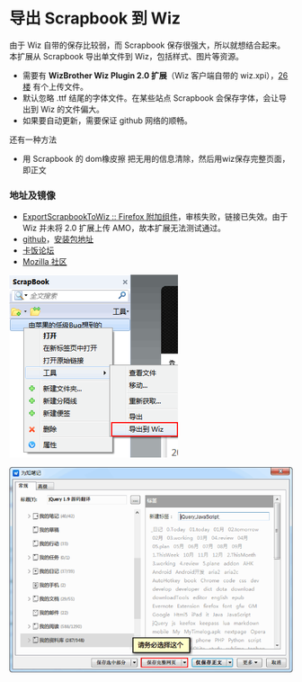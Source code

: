 导出 Scrapbook 到 Wiz
=====================

由于 Wiz 自带的保存比较弱，而 Scrapbook 保存很强大，所以就想结合起来。本扩展从 Scrapbook 导出单文件到 Wiz，包括样式、图片等资源。

 - 需要有 **WizBrother Wiz Plugin 2.0 扩展**（Wiz 客户端自带的 wiz.xpi），[26 楼](http://bbs.kafan.cn/forum.php?mod=redirect&goto=findpost&ptid=1756913&pid=32096428) 有个上传文件。
 - 默认忽略 .ttf 结尾的字体文件。在某些站点 Scrapbook 会保存字体，会让导出到 Wiz 的文件偏大。
 - 如果要自动更新，需要保证 github 网络的顺畅。

还有一种方法

 - 用 Scrapbook 的 dom橡皮擦 把无用的信息清除，然后用wiz保存完整页面，即正文

### 地址及镜像

 - [ExportScrapbookToWiz :: Firefox 附加组件](https://addons.mozilla.org/zh-cn/firefox/addon/exportscrapbooktowiz/)，审核失败，链接已失效。由于 Wiz 并未将 2.0 扩展上传 AMO，故本扩展无法测试通过。
 - [github](https://github.com/ywzhaiqi/ExportScrapbookToWiz)，[安装包地址](https://github.com/ywzhaiqi/ExportScrapbookToWiz/releases)
 - [卡饭论坛](http://bbs.kafan.cn/thread-1756913-1-1.html)
 - [Mozilla 社区](http://g.mozest.com/thread-44774-1-1)

![menu.png](img/menu.png)

![export.png](img/export.png)
